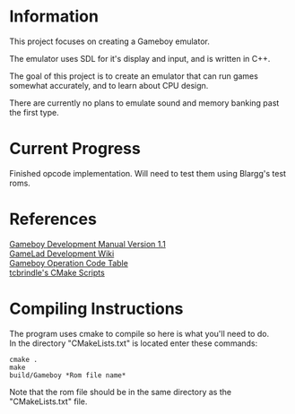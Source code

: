 # Information  
This project focuses on creating a Gameboy emulator.

The emulator uses SDL for it's display and input, and is written in C++.  

The goal of this project is to create an emulator that can run games somewhat accurately, and to learn about CPU design.  

There are currently no plans to emulate sound and memory banking past the first type.    

# Current Progress  
Finished opcode implementation. Will need to test them using Blargg's test roms.  

# References  
[Gameboy Development Manual Version 1.1](https://archive.org/details/GameBoyProgManVer1.1)  
[GameLad Development Wiki](https://github.com/Dooskington/GameLad/wiki)  
[Gameboy Operation Code Table](https://izik1.github.io/gbops/)  
[tcbrindle's CMake Scripts](https://github.com/tcbrindle/sdl2-cmake-scripts)

# Compiling Instructions  
The program uses cmake to compile so here is what you'll need to do.  
In the directory "CMakeLists.txt" is located enter these commands:  
```
cmake .
make
build/Gameboy *Rom file name*
```
  
Note that the rom file should be in the same directory as the "CMakeLists.txt" file.
